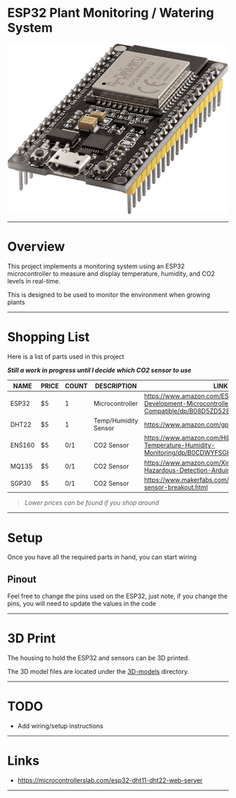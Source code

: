 # ESP32 Plant Monitoring / Watering System

![ESP32 Plant Monitoring Project Image](/static/img/project.png)

---

# Overview

This project implements a monitoring system using an ESP32 microcontroller to measure and display temperature, humidity, and CO2 levels in real-time.

This is designed to be used to monitor the environment when growing plants

---

# Shopping List

Here is a list of parts used in this project

***Still a work in progress until I decide which CO2 sensor to use***

| NAME  | PRICE | COUNT | DESCRIPTION | LINK                                                                                                         |
|-------|-------|-------|-------------|--------------------------------------------------------------------------------------------------------------|
| ESP32 | $5    | 1     | Microcontroller      | https://www.amazon.com/ESP-WROOM-31-Development-Microcontroller-Integrated-Compatible/dp/B08D5ZD528 |
| DHT22 | $5    | 1     | Temp/Humidity Sensor | https://www.amazon.com/gp/product/B0795F19W6                                                        |
| ENS160 | $5   | 0/1   | CO2 Sensor  | https://www.amazon.com/HiLetgo-Dioxide-Temperature-Humidity-Monitoring/dp/B0CDWYFSGH                          |
| MQ135 | $5    | 0/1    | CO2 Sensor | https://www.amazon.com/Ximimark-Quality-Hazardous-Detection-Arduino/dp/B07L73VTTY                          |
| SGP30 | $5    | 0/1    | CO2 Sensor | https://www.makerfabs.com/sgp30-air-quality-sensor-breakout.html                          |

> *Lower prices can be found if you shop around*

---

# Setup

Once you have all the required parts in hand, you can start wiring


## Pinout

Feel free to change the pins used on the ESP32, just note, if you change the pins, you will need to update the values in the code


---

# 3D Print

The housing to hold the ESP32 and sensors can be 3D printed.

The 3D model files are located under the [3D-models](/3D-models) directory.

---

# TODO

* Add wiring/setup instructions

---

# Links

* https://microcontrollerslab.com/esp32-dht11-dht22-web-server

---

